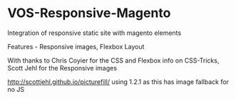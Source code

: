 VOS-Responsive-Magento
======================

Integration of responsive static site with magento elements


Features - Responsive images, Flexbox Layout

With thanks to Chris Coyier for the CSS and Flexbox info on CSS-Tricks, Scott Jehl for the Responsive images 

http://scottjehl.github.io/picturefill/ using 1.2.1 as this has image fallback for no JS


